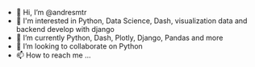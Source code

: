 - 👋 Hi, I’m @andresmtr
- 👀 I'm interested in Python, Data Science, Dash, visualization data and backend develop with django
- 🌱 I’m currently Python, Dash, Plotly, Django, Pandas and more
- 💞️ I’m looking to collaborate on Python
- 📫 How to reach me ...

<!---
andresmtr/andresmtr is a ✨ special ✨ repository because its `README.md` (this file) appears on your GitHub profile.
You can click the Preview link to take a look at your changes.
--->
